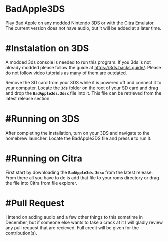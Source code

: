 # BadApple3DS
Play Bad Apple on any modded Nintendo 3DS or with the Citra Emulator. The current version does not have audio, but it will be added at a later time.

#Instalation on 3DS
===================
A modded 3ds console is needed to run this program. If you 3ds is not already modded please follow the guide at https://3ds.hacks.guide/. Please do not follow video tutorials as many of them are outdated.

Remove the SD card from your 3DS while it is powered off and connect it to your computer. Locate the __`3ds`__ folder on the root of your SD card and drag and drop the __`BadApple3ds.3dsx`__ file into it. This file can be retrieved from the latest release section.

#Running on 3DS
===============
After completing the installation, turn on your 3DS and navigate to the homebrew launcher. Locate the BadApple3DS file and press __`A`__ to run it.

#Running on Citra
=================
First start by downloading the __`BadApple3ds.3dsx`__ from the latest release. From there all you have to do is add that file to your roms directory or drag the file into Citra from file explorer.

#Pull Request
=============
I intend on adding audio and a few other things to this sometime in December, but if someone else wants to take a crack at it I will gladly review any pull request that are recieved. Full credit will be given for the contribution(s).

